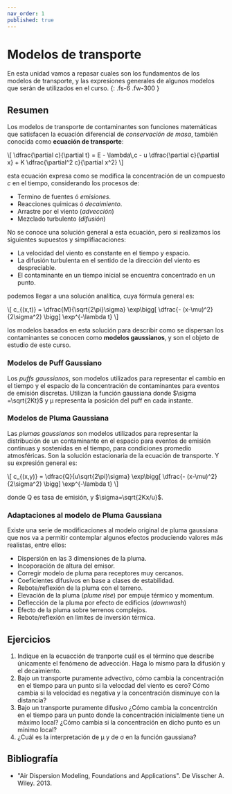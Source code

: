 ```yaml
---
nav_order: 1
published: true
---
```


# Modelos de transporte

En esta unidad vamos a repasar cuales son los fundamentos de los modelos de transporte, y las expresiones generales de algunos modelos que serán de utilizados en el curso.
{: .fs-6 .fw-300 }

<!-- center><iframe max-width="400" aspect-ratio="0.5625" src="https://www.youtube.com/embed/MUQfKFzIOeU" frameborder="0" allow="accelerometer; autoplay; encrypted-media; gyroscope; picture-in-picture" 
allowfullscreen>
</iframe></center -->


## Resumen
Los modelos de transporte de contaminantes son funciones matemáticas que satisfacen la ecuación diferencial de *conservación de masa*, también conocida como **ecuación de transporte**:

<p>
\[ \dfrac{\partial c}{\partial t} = E - \lambda\,c - u \dfrac{\partial c}{\partial x} + K \dfrac{\partial^2 c}{\partial x^2} \]
</p>

esta ecuación expresa como se modifica la concentración de un compuesto *c* en el tiempo, considerando los procesos de:
+ Termino de fuentes ó *emisiones*.
+ Reacciones químicas ó *decaimiento*.
+ Arrastre por el viento (*advección*)
+ Mezclado turbulento (*difusión*)

No se conoce una solución general a esta ecuación, pero si realizamos los siguientes supuestos y simplifiacaciones:
- La velocidad del viento es constante en el tiempo y espacio.
- La difusión turbulenta en el sentido de la dirección del viento es despreciable.
- El contaminante en un tiempo inicial se encuentra concentrado en un punto.

podemos llegar a una solución analítica, cuya fórmula general es:

<p>
\[ c_{(x,t)} = \dfrac{M}{\sqrt{2\pi}\sigma} \exp\bigg[ \dfrac{- (x-\mu)^2}{2\sigma^2}  \bigg] \exp^{-\lambda t} \]
</p>

los modelos basados en esta solución para describir como se dispersan los contaminantes se conocen como **modelos gaussianos**, y son el objeto de estudio de este curso.

### Modelos de Puff Gaussiano

Los *puffs gaussianos*, son modelos utilizados para representar el cambio en el tiempo y el espacio de la concentración de contaminantes para eventos de emisión discretas.
Utilizan la función gaussiana donde $\sigma =\sqrt{2Kt}$ y &mu; representa la posición del puff en cada instante.

### Modelos de Pluma Gaussiana
Las *plumas gaussianas* son modelos utilizados para representar la distribución de un contaminante en el espacio para eventos de emisión continuas y sostenidas en el tiempo, para condiciones promedio atmosféricas. 
Son la solución estacionaria de la ecuación de transporte. Y su expresión general es:

<p>
\[ c_{(x,y)} = \dfrac{Q}{u\sqrt{2\pi}\sigma} \exp\bigg[ \dfrac{- (x-\mu)^2}{2\sigma^2}  \bigg] \exp^{-\lambda t} \]
</p>

donde Q es tasa de emisión, y $\sigma=\sqrt{2Kx/u}$.

### Adaptaciones al modelo de Pluma Gaussiana

Existe una serie de modificaciones al modelo original de pluma gaussiana que nos va a permitir contemplar algunos efectos produciendo valores más realistas, entre ellos:
+ Dispersión en las 3 dimensiones de la pluma.
+ Incoporación de altura del emisor.
+ Corregir modelo de pluma para receptores muy cercanos.
+ Coeficientes difusivos en base a clases de estabilidad.
+ Rebote/reflexión de la pluma con el terreno.
+ Elevación de la pluma (*plume rise*) por empuje térmico y momentum.
+ Deflección de la pluma por efecto de edificios (*downwash*)
+ Efecto de la pluma sobre terrenos complejos.
+ Rebote/reflexión en límites de inversión térmica.

## Ejercicios

1. Indique en la ecuacción de tranporte cuál es el término que describe únicamente el fenómeno de advección. Haga lo mismo para la difusión y el decaimiento.
2. Bajo un transporte puramente advectivo, cómo cambia la concentración en el tiempo para un punto si la velocdad del viento es cero? Cómo cambia si la velocidad es negativa y la concentración disminuye con la distancia?
3. Bajo un transporte puramente difusivo ¿Cómo cambia la concentrción en el tiempo para un punto donde la concentración inicialmente tiene un máximo local? ¿Cómo cambia si la concentración en dicho punto es un mínimo local?
4. ¿Cuál es la interpretación de &mu; y de &sigma; en la función gaussiana?


## Bibliografía
- "Air Dispersion Modeling, Foundations and Applications". De Visscher A. Wiley. 2013.

